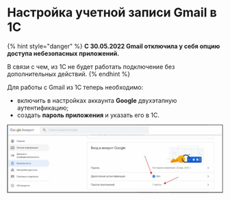 # Настройка учетной записи Gmail в 1С

{% hint style="danger" %}
**С 30.05.2022 Gmail отключила у себя опцию доступа небезопасных приложений.**&#x20;

В связи с чем, из 1С не будет работать подключение без дополнительных действий.
{% endhint %}



Для работы с Gmail из 1С теперь необходимо:

* включить в настройках аккаунта **Google** двухэтапную аутентификацию;
* создать **пароль приложения** и указать его в 1С.

![](<../.gitbook/assets/Настройки Gmail для доступа 1С.png>)



